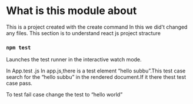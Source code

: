 # What is this module about
This is a project created with the create command
In this we did't changed any files.
This section is to understand react js project stracture

### `npm test`
Launches the test runner in the interactive watch mode.


In App.test .js
In app.js,there is a test element “hello subbu”.This test case search for the “hello subbu” in the rendered document.If it there thest test case pass.

To test fail case change the test to “hello world”